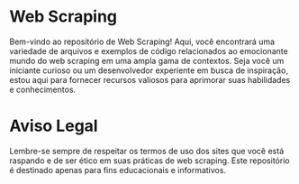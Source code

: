 # Web Scraping

Bem-vindo ao repositório de Web Scraping! Aqui, você encontrará uma variedade de arquivos e exemplos de código relacionados ao emocionante mundo do web scraping em uma ampla gama de contextos. Seja você um iniciante curioso ou um desenvolvedor experiente em busca de inspiração, estou aqui para fornecer recursos valiosos para aprimorar suas habilidades e conhecimentos.

# Aviso Legal

Lembre-se sempre de respeitar os termos de uso dos sites que você está raspando e de ser ético em suas práticas de web scraping. Este repositório é destinado apenas para fins educacionais e informativos.
